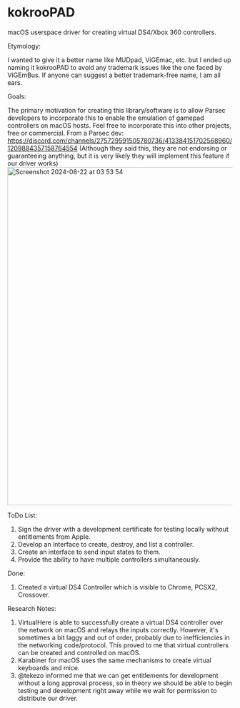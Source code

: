 # kokrooPAD
macOS userspace driver for creating virtual DS4/Xbox 360 controllers.

Etymology:

I wanted to give it a better name like MUDpad, ViGEmac, etc. but I ended up naming it kokrooPAD to avoid any trademark issues like the one faced by ViGEmBus. If anyone can suggest a better trademark-free name, I am all ears.

Goals:

The primary motivation for creating this library/software is to allow Parsec developers to incorporate this to enable the emulation of gamepad controllers on macOS hosts.
Feel free to incorporate this into other projects, free or commercial.
From a Parsec dev: https://discord.com/channels/275729591505780736/413384151702568960/1209884357158764554
(Although they said this, they are not endorsing or guaranteeing anything, but it is very likely they will implement this feature if our driver works)
<img width="758" alt="Screenshot 2024-08-22 at 03 53 54" src="https://github.com/user-attachments/assets/9475851d-ac95-4c8d-a1f4-03ac45e7a163">


ToDo List:

1. Sign the driver with a development certificate for testing locally without entitlements from Apple.
2. Develop an interface to create, destroy, and list a controller.
3. Create an interface to send input states to them.
4. Provide the ability to have multiple controllers simultaneously.

Done:
1. Created a virtual DS4 Controller which is visible to Chrome, PCSX2, Crossover.

Research Notes:
1. VirtualHere is able to successfully create a virtual DS4 controller over the network on macOS and relays the inputs correctly. However, it's sometimes a bit laggy and out of order, probably due to inefficiencies in the networking code/protocol. This proved to me that virtual controllers can be created and controlled on macOS.
2. Karabiner for macOS uses the same mechanisms to create virtual keyboards and mice.
3. @tekezo informed me that we can get entitlements for development without a long approval process, so in theory we should be able to begin testing and development right away while we wait for permission to distribute our driver.
